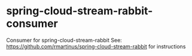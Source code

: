 # spring-cloud-stream-rabbit-consumer
Consumer for spring-cloud-stream-rabbit
See: https://github.com/rmartinus/spring-cloud-stream-rabbit for instructions